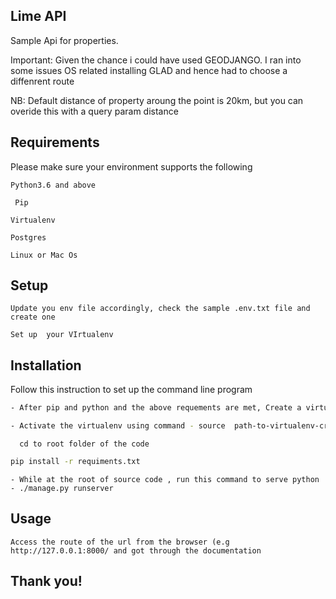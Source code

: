 ## Lime API

Sample Api for properties. 

Important: Given the chance i could have used GEODJANGO. I ran into some issues OS related installing GLAD and hence had to choose a diffenrent route 


NB: Default distance of property aroung the point is 20km, but you can overide this with a query param distance

## Requirements 
Please make sure your environment supports the following

``` Python3.6 and above ```

``` Pip``` 

```Virtualenv```

 ```Postgres```

```Linux or Mac Os ```

## Setup 

``` Update you env file accordingly, check the sample .env.txt file and create one ```

``` Set up  your VIrtualenv ```


## Installation

Follow this instruction to set up the command line program

```bash
- After pip and python and the above requements are met, Create a virtualenv - Using command virtualenv  -p python3.6 name-of-folder/path 
```
```bash
- Activate the virtualenv using command - source  path-to-virtualenv-create/bin/activate 
```
```.env
  cd to root folder of the code 
```
``` bash
pip install -r requiments.txt 
```
```
- While at the root of source code , run this command to serve python - ./manage.py runserver 
```

## Usage

```
Access the route of the url from the browser (e.g http://127.0.0.1:8000/ and got through the documentation
```

## Thank you! 